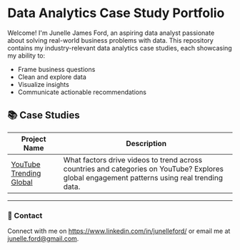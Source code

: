 # Data Analytics Case Study Portfolio

Welcome! I'm Junelle James Ford, an aspiring data analyst passionate about solving real-world business problems with data. This repository contains my industry-relevant data analytics case studies, each showcasing my ability to:
- Frame business questions
- Clean and explore data
- Visualize insights
- Communicate actionable recommendations

## 📚 Case Studies

| Project Name                 | Description                                         |
|------------------------------|-----------------------------------------------------|
| [YouTube Trending Global](./youtube-trending-global) | What factors drive videos to trend across countries and categories on YouTube? Explores global engagement patterns using real trending data. |

---

### 📩 Contact

Connect with me on https://www.linkedin.com/in/junelleford/ or email me at junelle.ford@gmail.com.

